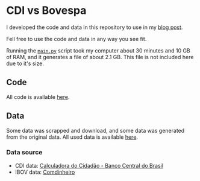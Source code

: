 # CDI vs Bovespa

I developed the code and data in this repository to use in my [blog post](http://luizsol.com/ibov-vs-cdi/).

Fell free to use the code and data in any way you see fit.

Running the [`main.py`](src/main.py) script took my computer about 30 minutes and 10 GB of RAM, and it generates a file of about 2.1 GB. This file is not included here due to it's size.

## Code

All code is available [here](code).

## Data

Some data was scrapped and download, and some data was generated from the original data. All used data is available [here](data).

### Data source

* CDI data: [Calculadora do Cidadão - Banco Central do Brasil](https://www3.bcb.gov.br/CALCIDADAO/publico/exibirFormCorrecaoValores.do?method=exibirFormCorrecaoValores&aba=5)
* IBOV data: [Comdinheiro](http://comdinheiro.com)
